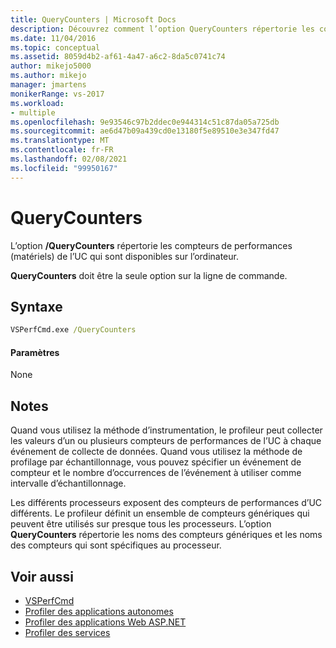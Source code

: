 ```yaml
---
title: QueryCounters | Microsoft Docs
description: Découvrez comment l’option QueryCounters répertorie les compteurs de performances de l’UC (matériel) qui sont disponibles sur l’ordinateur.
ms.date: 11/04/2016
ms.topic: conceptual
ms.assetid: 8059d4b2-af61-4a47-a6c2-8da5c0741c74
author: mikejo5000
ms.author: mikejo
manager: jmartens
monikerRange: vs-2017
ms.workload:
- multiple
ms.openlocfilehash: 9e93546c97b2ddec0e944314c51c87da05a725db
ms.sourcegitcommit: ae6d47b09a439cd0e13180f5e89510e3e347fd47
ms.translationtype: MT
ms.contentlocale: fr-FR
ms.lasthandoff: 02/08/2021
ms.locfileid: "99950167"
---
```

# <a name="querycounters"></a>QueryCounters
L’option **/QueryCounters** répertorie les compteurs de performances (matériels) de l’UC qui sont disponibles sur l’ordinateur.

 **QueryCounters** doit être la seule option sur la ligne de commande.

## <a name="syntax"></a>Syntaxe

```cmd
VSPerfCmd.exe /QueryCounters
```

#### <a name="parameters"></a>Paramètres
 None

## <a name="remarks"></a>Notes
 Quand vous utilisez la méthode d’instrumentation, le profileur peut collecter les valeurs d’un ou plusieurs compteurs de performances de l’UC à chaque événement de collecte de données. Quand vous utilisez la méthode de profilage par échantillonnage, vous pouvez spécifier un événement de compteur et le nombre d’occurrences de l’événement à utiliser comme intervalle d’échantillonnage.

 Les différents processeurs exposent des compteurs de performances d’UC différents. Le profileur définit un ensemble de compteurs génériques qui peuvent être utilisés sur presque tous les processeurs. L’option **QueryCounters** répertorie les noms des compteurs génériques et les noms des compteurs qui sont spécifiques au processeur.

## <a name="see-also"></a>Voir aussi
- [VSPerfCmd](../profiling/vsperfcmd.md)
- [Profiler des applications autonomes](../profiling/command-line-profiling-of-stand-alone-applications.md)
- [Profiler des applications Web ASP.NET](../profiling/command-line-profiling-of-aspnet-web-applications.md)
- [Profiler des services](../profiling/command-line-profiling-of-services.md)
